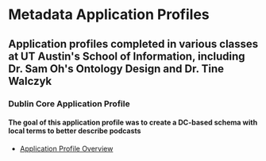 # Metadata Application Profiles
## Application profiles completed in various classes at UT Austin's School of Information, including Dr. Sam Oh's Ontology Design and Dr. Tine Walczyk

### Dublin Core Application Profile
#### The goal of this application profile was to create a DC-based schema with local terms to better describe podcasts
- [Application Profile Overview](file:///C:/DC-application-profile.pdf)

